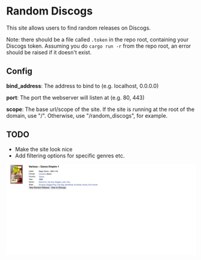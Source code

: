 # Random Discogs

This site allows users to find random releases on Discogs.

Note: there should be a file called `.token` in the repo root, containing your Discogs token. Assuming you do `cargo run -r` from the repo root, an error should be raised if it doesn't exist.

## Config

**bind_address**: The address to bind to (e.g. localhost, 0.0.0.0)

**port**: The port the webserver will listen at (e.g. 80, 443)

**scope**: The base url/scope of the site. If the site is running at the root of the domain, use "/". Otherwise, use "/random_discogs", for example.

## TODO

- Make the site look nice
- Add filtering options for specific genres etc.

![An image of the site](site.jpg)
